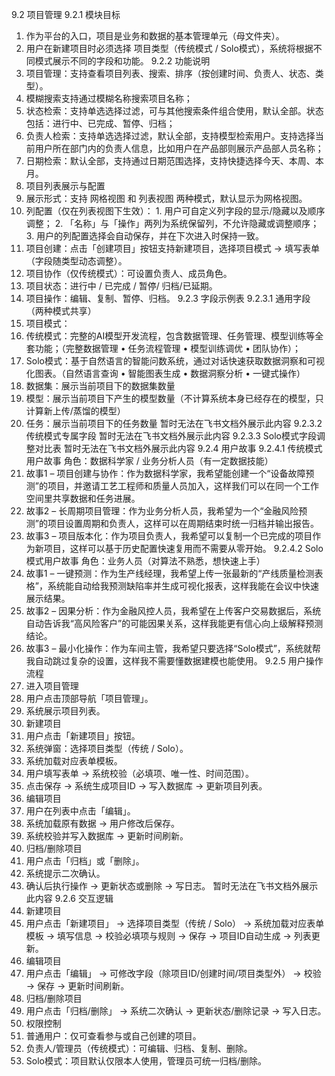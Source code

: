 9.2 项目管理
9.2.1 模块目标
1. 作为平台的入口，项目是业务和数据的基本管理单元（母文件夹）。
2. 用户在新建项目时必须选择 项目类型（传统模式 / Solo模式），系统将根据不同模式展示不同的字段和功能。
9.2.2 功能说明
1. 项目管理：支持查看项目列表、搜索、排序（按创建时间、负责人、状态、类型）。
  1. 模糊搜索支持通过模糊名称搜索项目名称；
  2. 状态检索：支持单选选择过滤，可与其他搜索条件组合使用，默认全部。状态包括：进行中、已完成、暂停、归档；
  3. 负责人检索：支持单选选择过滤，默认全部，支持模型检索用户。支持选择当前用户所在部门内的负责人信息，比如用户在产品部则展示产品部人员名称；
  4. 日期检索：默认全部，支持通过日期范围选择，支持快捷选择今天、本周、本月。
2. 项目列表展示与配置
  1. 展示形式：支持 网格视图 和 列表视图 两种模式，默认显示为网格视图。
  2. 列配置（仅在列表视图下生效）：
    1. 用户可自定义列字段的显示/隐藏以及顺序调整；
    2. 「名称」与「操作」两列为系统保留列，不允许隐藏或调整顺序；
    3. 用户的列配置选择会自动保存，并在下次进入时保持一致。
3. 项目创建：点击「创建项目」按钮支持新建项目，选择项目模式 → 填写表单（字段随类型动态调整）。
4. 项目协作（仅传统模式）：可设置负责人、成员角色。
5. 项目状态：进行中 / 已完成 / 暂停/ 归档/已延期。
6. 项目操作：编辑、复制、暂停、归档。
9.2.3 字段示例表
9.2.3.1 通用字段（两种模式共享）
1. 项目模式：
  1. 传统模式：完整的AI模型开发流程，包含数据管理、任务管理、模型训练等全套功能；（完整数据管理 • 任务流程管理 • 模型训练调优 • 团队协作）；
  2. Solo模式：基于自然语言的智能问数系统，通过对话快速获取数据洞察和可视化图表。（自然语言查询 • 智能图表生成 • 数据洞察分析 • 一键式操作）
2. 数据集：展示当前项目下的数据集数量
3. 模型：展示当前项目下产生的模型数量（不计算系统本身已经存在的模型，只计算新上传/蒸馏的模型）
4. 任务：展示当前项目下的任务数量
暂时无法在飞书文档外展示此内容
9.2.3.2 传统模式专属字段
暂时无法在飞书文档外展示此内容
9.2.3.3 Solo模式字段调整对比表
暂时无法在飞书文档外展示此内容
9.2.4 用户故事
9.2.4.1 传统模式用户故事
角色：数据科学家 / 业务分析人员（有一定数据技能）
1. 故事1 – 项目创建与协作：作为数据科学家，我希望能创建一个“设备故障预测”的项目，并邀请工艺工程师和质量人员加入，这样我们可以在同一个工作空间里共享数据和任务进展。
2. 故事2 – 长周期项目管理：作为业务分析人员，我希望为一个“金融风险预测”的项目设置周期和负责人，这样可以在周期结束时统一归档并输出报告。
3. 故事3 – 项目版本化：作为项目负责人，我希望可以复制一个已完成的项目作为新项目，这样可以基于历史配置快速复用而不需要从零开始。
9.2.4.2 Solo模式用户故事
角色：业务人员（对算法不熟悉，想快速上手）
1. 故事1 – 一键预测：作为生产线经理，我希望上传一张最新的“产线质量检测表格”，系统能自动给我预测缺陷率并生成可视化报表，这样我能在会议中快速展示结果。
2. 故事2 – 因果分析：作为金融风控人员，我希望在上传客户交易数据后，系统自动告诉我“高风险客户”的可能因果关系，这样我能更有信心向上级解释预测结论。
3. 故事3 – 最小化操作：作为车间主管，我希望只要选择“Solo模式”，系统就帮我自动跳过复杂的设置，这样我不需要懂数据建模也能使用。
9.2.5 用户操作流程
1. 进入项目管理
  1. 用户点击顶部导航「项目管理」。
  2. 系统展示项目列表。
2. 新建项目
  1. 用户点击「新建项目」按钮。
  2. 系统弹窗：选择项目类型（传统 / Solo）。
  3. 系统加载对应表单模板。
  4. 用户填写表单 → 系统校验（必填项、唯一性、时间范围）。
  5. 点击保存 → 系统生成项目ID → 写入数据库 → 更新项目列表。
3. 编辑项目
  1. 用户在列表中点击「编辑」。
  2. 系统加载原有数据 → 用户修改后保存。
  3. 系统校验并写入数据库 → 更新时间刷新。
4. 归档/删除项目
  1. 用户点击「归档」或「删除」。
  2. 系统提示二次确认。
  3. 确认后执行操作 → 更新状态或删除 → 写日志。
暂时无法在飞书文档外展示此内容
9.2.6 交互逻辑
1. 新建项目
  1. 用户点击「新建项目」 → 选择项目类型（传统 / Solo） → 系统加载对应表单模板 → 填写信息 → 校验必填项与规则 → 保存 → 项目ID自动生成 → 列表更新。
2. 编辑项目
  1. 用户点击「编辑」 → 可修改字段（除项目ID/创建时间/项目类型外） → 校验 → 保存 → 更新时间刷新。
3. 归档/删除项目
  1. 用户点击「归档/删除」 → 系统二次确认 → 更新状态/删除记录 → 写入日志。
4. 权限控制
  1. 普通用户：仅可查看参与或自己创建的项目。
  2. 负责人/管理员（传统模式）：可编辑、归档、复制、删除。
  3. Solo模式：项目默认仅限本人使用，管理员可统一归档/删除。